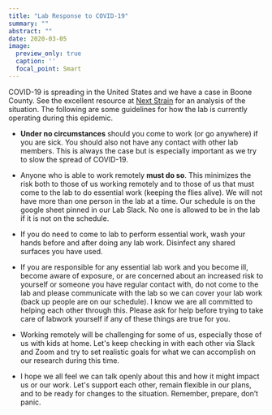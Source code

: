 ```yaml
---
title: "Lab Response to COVID-19"
summary: ""
abstract: ""
date: 2020-03-05
image:
  preview_only: true
  caption: ''
  focal_point: Smart
---
```


COVID-19 is spreading in the United States and we have a case in Boone County. See the excellent resource at [Next Strain](https://nextstrain.org/) for an analysis of the situation. The following are some guidelines for how the lab is currently operating during this epidemic.

- **Under no circumstances** should you come to work (or go anywhere) if you are sick. You should also not have any contact with other lab members. This is always the case but is especially important as we try to slow the spread of COVID-19. 

- Anyone who is able to work remotely **must do so**. This minimizes the risk both to those of us working remotely and to those of us that must come to the lab to do essential work (keeping the flies alive). We will not have more than one person in the lab at a time. Our schedule is on the google sheet pinned in our Lab Slack. No one is allowed to be in the lab if it is not on the schedule. 

- If you do need to come to lab to perform essential work, wash your hands before and after doing any lab work. Disinfect any shared surfaces you have used.  

- If you are responsible for any essential lab work and you become ill, become aware of exposure, or are concerned about an increased risk to yourself or someone you have regular contact with, do not come to the lab and please communicate with the lab so we can cover your lab work (back up people are on our schedule). I know we are all committed to helping each other through this. Please ask for help before trying to take care of labwork yourself if any of these things are true for you.

- Working remotely will be challenging for some of us, especially those of us with kids at home. Let's keep checking in with each other via Slack and Zoom and try to set realistic goals for what we can accomplish on our research during this time. 

- I hope we all feel we can talk openly about this and how it might impact us or our work. Let's support each other, remain flexible in our plans, and to be ready for changes to the situation. Remember, prepare, don’t panic.
